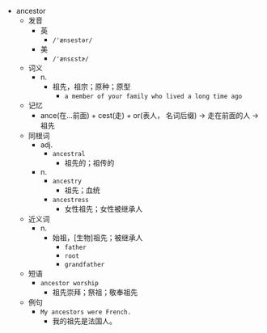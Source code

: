 - ancestor
  - 发音
    - 英
      - `/'ænsestər/`
    - 美
      - `/'ænsɛstɚ/`
  - 词义
    - n.
      - 祖先，祖宗；原种；原型
        - `a member of your family who lived a long time ago`
  - 记忆
    - ance(在…前面) + cest(走) + or(表人， 名词后缀) → 走在前面的人 → 祖先
  - 同根词
    - adj.
      - `ancestral`
        - 祖先的；祖传的
    - n.
      - `ancestry`
        - 祖先；血统
      - `ancestress`
        - 女性祖先；女性被继承人
  - 近义词
    - n.
      - 始祖，[生物]祖先；被继承人
        - `father`
        - `root`
        - `grandfather`
  - 短语
    - `ancestor worship`
      - 祖先崇拜；祭祖；敬奉祖先 
  - 例句
    - `My ancestors were French.`
      - 我的祖先是法国人。

